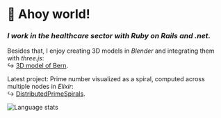 # 👋 Ahoy world!
### _I work in the healthcare sector with Ruby on Rails and .net._ </br>

Besides that, I enjoy creating 3D models in _Blender_ and integrating them with _three.js_: </br>
↪ [3D model of Bern](https://oliolioli.github.io).

Latest project: Prime number visualized as a spiral, computed across multiple nodes in _Elixir_: </br>
↪ [DistributedPrimeSpirals](https://github.com/Wii42/DistributedPrimeSpirals?tab=readme-ov-file#live-demo).

<img src="https://github-readme-stats.vercel.app/api/top-langs/?username=oliolioli&layout=compact&langs_count=8" alt="Language stats">
